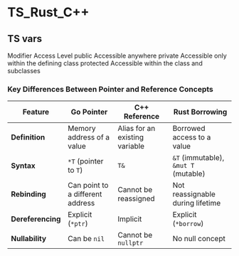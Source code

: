 # TS_Rust_C++
## TS vars
Modifier	Access Level
public	Accessible anywhere
private	Accessible only within the defining class
protected	Accessible within the class and subclasses

### Key Differences Between Pointer and Reference Concepts

| Feature           | **Go Pointer**                   | **C++ Reference**              | **Rust Borrowing**                   |
| ----------------- | -------------------------------- | ------------------------------ | ------------------------------------ |
| **Definition**    | Memory address of a value        | Alias for an existing variable | Borrowed access to a value           |
| **Syntax**        | `*T` (pointer to `T`)            | `T&`                           | `&T` (immutable), `&mut T` (mutable) |
| **Rebinding**     | Can point to a different address | Cannot be reassigned           | Not reassignable during lifetime     |
| **Dereferencing** | Explicit (`*ptr`)                | Implicit                       | Explicit (`*borrow`)                 |
| **Nullability**   | Can be `nil`                     | Cannot be `nullptr`            | No null concept                      |
